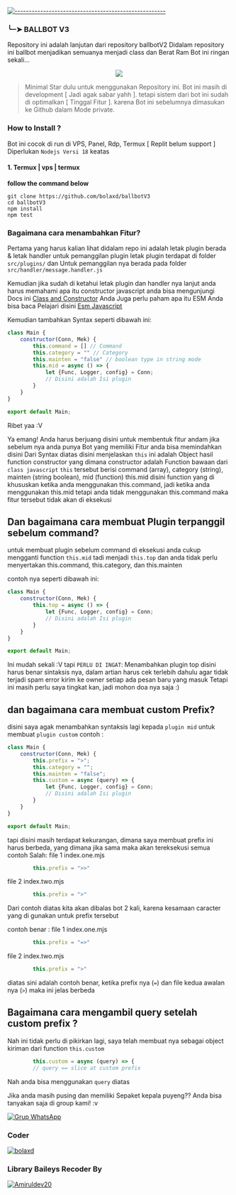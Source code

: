 [![-----------------------------------------------------](https://raw.githubusercontent.com/andreasbm/readme/master/assets/lines/colored.png)](#table-of-contents)

### ╰┈➤ BALLBOT V3

Repository ini adalah lanjutan dari repository ballbotV2
Didalam repository ini ballbot menjadikan semuanya menjadi class 
dan Berat Ram Bot ini ringan sekali...

<p align="center">
<img width="" src="https://img.shields.io/github/repo-size/bolaxd/ballbotV3?color=lightblue&label=Repo%20Size&style=for-the-badge&logo=appveyor">
</p>

> Minimal Star dulu untuk menggunakan Repository ini.
Bot ini masih di development [ Jadi agak sabar yahh ].
tetapi sistem dari bot ini sudah di optimalkan [ Tinggal Fitur ].
karena Bot ini sebelumnya dimasukan ke Github dalam Mode private.

### How to Install ?

Bot ini cocok di run di VPS, Panel, Rdp, Termux [ Replit belum support ]
Diperlukan ```Nodejs Versi 18``` keatas

#### 1. Termux | vps | termux

**follow the command below**

```
git clone https://github.com/bolaxd/ballbotV3
cd ballbotV3
npm install
npm test
```

### Bagaimana cara menambahkan Fitur?

Pertama yang harus kalian lihat didalam repo ini adalah letak plugin berada & letak handler untuk pemanggilan plugin
letak plugin terdapat di folder ```src/plugins/``` dan Untuk pemanggilan nya berada pada folder ```src/handler/message.handler.js```

Kemudian jika sudah di ketahui letak plugin dan handler nya lanjut anda harus memahami apa itu constructor javascript 
anda bisa mengunjungi Docs ini <a href="https://www.google.com/url?sa=t&source=web&rct=j&url=https://developer.mozilla.org/id/docs/Web/JavaScript/Reference/Classes/constructor&ved=2ahUKEwiCzLe2p_D8AhUucGwGHQn1BDUQFnoECBIQAQ&usg=AOvVaw3j1frsm7-FUgIQrpPEt8G0">Class and Constructor</a>
Anda Juga perlu paham apa itu ESM Anda bisa baca Pelajari disini <a href="https://www.google.com/url?sa=t&source=web&rct=j&url=https://nodejs.org/api/esm.html&ved=2ahUKEwiFs_K9qPD8AhWb7TgGHWqqC5cQFnoECAkQAQ&usg=AOvVaw372Gosks9CngBdfUXXnvHk">Esm Javascript</a>

Kemudian tambahkan Syntax seperti dibawah ini:
```js
class Main {
	constructor(Conn, Mek) {
		this.command = [] // Command
		this.category = "" // Category
		this.mainten = "false" // boolean type in string mode
		this.mid = async () => {
			let {Func, Logger, config} = Conn;
			// Disini adalah Isi plugin
		}
	}
}

export default Main;

```

Ribet yaa :V

Ya emang! Anda harus berjuang disini untuk membentuk fitur andam jika sebelum nya anda punya Bot yang memiliki Fitur anda bisa memindahkan disini
Dari Syntax diatas disini menjelaskan ```this``` ini adalah Object hasil function constructor yang dimana constructor adalah Function bawaan dari ```class javascript```
```this``` tersebut berisi command (array), category (string), mainten (string boolean), mid (function)
this.mid disini function yang di khususkan ketika anda menggunakan this.command, jadi ketika anda menggunakan this.mid tetapi anda tidak menggunakan this.command maka fitur tersebut tidak akan di eksekusi

## Dan bagaimana cara membuat Plugin terpanggil sebelum command?

untuk membuat plugin sebelum command di eksekusi anda cukup mengganti function ```this.mid``` tadi menjadi ```this.top```
dan anda tidak perlu menyertakan this.command, this.category, dan this.mainten

contoh nya seperti dibawah ini:

```js
class Main {
	constructor(Conn, Mek) {
		this.top = async () => {
			let {Func, Logger, config} = Conn;
			// Disini adalah Isi plugin
		}
	}
}

export default Main;
```
 Ini mudah sekali :V
 tapi ```PERLU DI INGAT```: Menambahkan plugin top disini harus benar sintaksis nya, dalam artian harus cek terlebih dahulu agar tidak terjadi spam error kirim ke owner setiap ada pesan baru yang masuk 
 Tetapi ini masih perlu saya tingkat kan, jadi mohon doa nya saja :) 
 
## dan bagaimana cara membuat custom Prefix?

disini saya agak menambahkan syntaksis lagi kepada ```plugin mid``` untuk membuat ```plugin custom```
contoh :
```js
class Main {
	constructor(Conn, Mek) {
		this.prefix = ">";
		this.category = "";
		this.mainten = "false";
		this.custom = async (query) => {
			let {Func, Logger, config} = Conn;
			// Disini adalah Isi plugin
		}
	}
}

export default Main;
```

tapi disini masih terdapat kekurangan, dimana saya membuat prefix ini harus berbeda, yang dimana jika sama maka akan tereksekusi semua
contoh Salah:
file 1 index.one.mjs 
```js
		this.prefix = ">>"
```
file 2 index.two.mjs 
```js
		this.prefix = ">"
```
Dari contoh diatas kita akan dibalas bot 2 kali, karena kesamaan caracter yang di gunakan untuk prefix tersebut

contoh benar :
file 1 index.one.mjs 
```js
		this.prefix = "=>"
```
file 2 index.two.mjs 
```js
		this.prefix = ">"
```
diatas sini adalah contoh benar, ketika prefix nya (```=```) dan file kedua awalan nya (```>```) maka ini jelas berbeda

## Bagaimana cara mengambil query setelah custom prefix ?

Nah ini tidak perlu di pikirkan lagi, saya telah membuat nya sebagai object kiriman dari function ```this.custom```
```js
		this.custom = async (query) => {
		// query == slice at custom prefix
```
Nah anda bisa menggunakan ```query``` diatas

Jika anda masih pusing dan memiliki Sepaket kepala puyeng?? Anda bisa tanyakan saja di group kami! :v 

[![Grup WhatsApp](https://img.shields.io/badge/WhatsApp-25D366?style=for-the-badge&logo=whatsapp&logoColor=white)](https://chat.whatsapp.com/Joejcs0ebWl5Kqn97YEl4z)

### Coder
[![bolaxd](https://github.com/bolaxd.png?size=100)](https://github.com/bolaxd)

### Library Baileys Recoder By 
[![Amiruldev20](https://github.com/Amiruldev20.png?size=100)](https://github.com/Amiruldev20)

